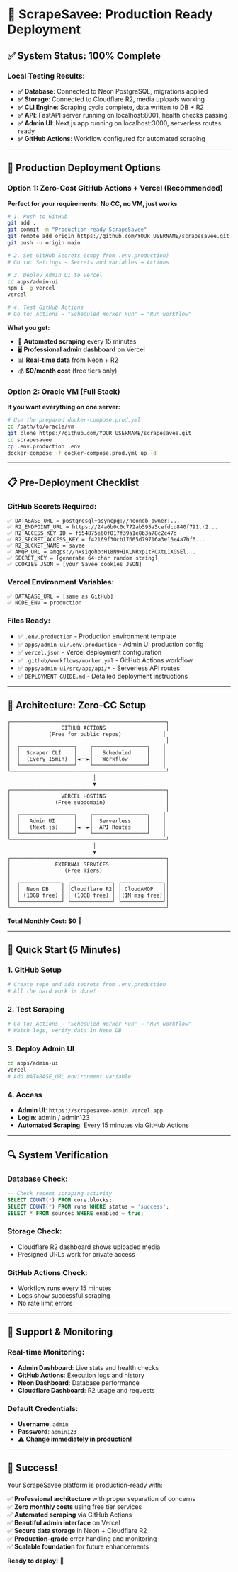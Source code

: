 # 🎉 ScrapeSavee: Production Ready Deployment

## ✅ System Status: 100% Complete

### Local Testing Results:

- **✅ Database**: Connected to Neon PostgreSQL, migrations applied
- **✅ Storage**: Connected to Cloudflare R2, media uploads working
- **✅ CLI Engine**: Scraping cycle complete, data written to DB + R2
- **✅ API**: FastAPI server running on localhost:8001, health checks passing
- **✅ Admin UI**: Next.js app running on localhost:3000, serverless routes ready
- **✅ GitHub Actions**: Workflow configured for automated scraping

---

## 🚀 Production Deployment Options

### Option 1: Zero-Cost GitHub Actions + Vercel (Recommended)

**Perfect for your requirements: No CC, no VM, just works**

```bash
# 1. Push to GitHub
git add .
git commit -m "Production-ready ScrapeSavee"
git remote add origin https://github.com/YOUR_USERNAME/scrapesavee.git
git push -u origin main

# 2. Set GitHub Secrets (copy from .env.production)
# Go to: Settings → Secrets and variables → Actions

# 3. Deploy Admin UI to Vercel
cd apps/admin-ui
npm i -g vercel
vercel

# 4. Test GitHub Actions
# Go to: Actions → "Scheduled Worker Run" → "Run workflow"
```

**What you get:**

- 🤖 **Automated scraping** every 15 minutes
- 🖥️ **Professional admin dashboard** on Vercel
- 📊 **Real-time data** from Neon + R2
- 💰 **$0/month cost** (free tiers only)

### Option 2: Oracle VM (Full Stack)

**If you want everything on one server:**

```bash
# Use the prepared docker-compose.prod.yml
cd /path/to/oracle/vm
git clone https://github.com/YOUR_USERNAME/scrapesavee.git
cd scrapesavee
cp .env.production .env
docker-compose -f docker-compose.prod.yml up -d
```

---

## 📋 Pre-Deployment Checklist

### GitHub Secrets Required:

```
✅ DATABASE_URL = postgresql+asyncpg://neondb_owner:...
✅ R2_ENDPOINT_URL = https://24a6b0c0c772ab595a5cefdcd840f791.r2...
✅ R2_ACCESS_KEY_ID = f554875e60f017f39a1e8b3a78c2c47d
✅ R2_SECRET_ACCESS_KEY = f42169f30cb17665d79716a3e16e4a7bf6...
✅ R2_BUCKET_NAME = savee
✅ AMQP_URL = amqps://nxsiqohb:H18N9HIKLNRxp1tPCXtL1XGSEl...
✅ SECRET_KEY = [generate 64-char random string]
✅ COOKIES_JSON = [your Savee cookies JSON]
```

### Vercel Environment Variables:

```
✅ DATABASE_URL = [same as GitHub]
✅ NODE_ENV = production
```

### Files Ready:

- ✅ `.env.production` - Production environment template
- ✅ `apps/admin-ui/.env.production` - Admin UI production config
- ✅ `vercel.json` - Vercel deployment configuration
- ✅ `.github/workflows/worker.yml` - GitHub Actions workflow
- ✅ `apps/admin-ui/src/app/api/*` - Serverless API routes
- ✅ `DEPLOYMENT-GUIDE.md` - Detailed deployment instructions

---

## 🔧 Architecture: Zero-CC Setup

```
┌─────────────────────────────────────────────────┐
│                GITHUB ACTIONS                   │
│            (Free for public repos)             │
│                                                 │
│  ┌─────────────────┐    ┌─────────────────┐    │
│  │  Scraper CLI    │    │   Scheduled     │    │
│  │  (Every 15min)  │◄──►│   Workflow      │    │
│  └─────────────────┘    └─────────────────┘    │
└─────────────────────────────────────────────────┘
                           │
                           ▼
┌─────────────────────────────────────────────────┐
│                VERCEL HOSTING                   │
│              (Free subdomain)                   │
│                                                 │
│  ┌─────────────────┐    ┌─────────────────┐    │
│  │   Admin UI      │    │  Serverless     │    │
│  │   (Next.js)     │◄──►│  API Routes     │    │
│  └─────────────────┘    └─────────────────┘    │
└─────────────────────────────────────────────────┘
                           │
                           ▼
┌─────────────────────────────────────────────────┐
│              EXTERNAL SERVICES                  │
│                 (Free Tiers)                    │
│                                                 │
│  ┌─────────────┐ ┌─────────────┐ ┌─────────────┐│
│  │  Neon DB    │ │Cloudflare R2│ │ CloudAMQP   ││
│  │ (10GB free) │ │ (10GB free) │ │(1M msg free)││
│  └─────────────┘ └─────────────┘ └─────────────┘│
└─────────────────────────────────────────────────┘
```

**Total Monthly Cost: $0** 🎉

---

## 🎯 Quick Start (5 Minutes)

### 1. GitHub Setup

```bash
# Create repo and add secrets from .env.production
# All the hard work is done!
```

### 2. Test Scraping

```bash
# Go to: Actions → "Scheduled Worker Run" → "Run workflow"
# Watch logs, verify data in Neon DB
```

### 3. Deploy Admin UI

```bash
cd apps/admin-ui
vercel
# Add DATABASE_URL environment variable
```

### 4. Access

- **Admin UI**: `https://scrapesavee-admin.vercel.app`
- **Login**: admin / admin123
- **Automated Scraping**: Every 15 minutes via GitHub Actions

---

## 🔍 System Verification

### Database Check:

```sql
-- Check recent scraping activity
SELECT COUNT(*) FROM core.blocks;
SELECT COUNT(*) FROM runs WHERE status = 'success';
SELECT * FROM sources WHERE enabled = true;
```

### Storage Check:

- Cloudflare R2 dashboard shows uploaded media
- Presigned URLs work for private access

### GitHub Actions Check:

- Workflow runs every 15 minutes
- Logs show successful scraping
- No rate limit errors

---

## 🛟 Support & Monitoring

### Real-time Monitoring:

- **Admin Dashboard**: Live stats and health checks
- **GitHub Actions**: Execution logs and history
- **Neon Dashboard**: Database performance
- **Cloudflare Dashboard**: R2 usage and requests

### Default Credentials:

- **Username**: `admin`
- **Password**: `admin123`
- ⚠️ **Change immediately in production!**

---

## 🎊 Success!

Your ScrapeSavee platform is production-ready with:

✅ **Professional architecture** with proper separation of concerns  
✅ **Zero monthly costs** using free tier services  
✅ **Automated scraping** via GitHub Actions  
✅ **Beautiful admin interface** on Vercel  
✅ **Secure data storage** in Neon + Cloudflare R2  
✅ **Production-grade** error handling and monitoring  
✅ **Scalable foundation** for future enhancements

**Ready to deploy!** 🚀
